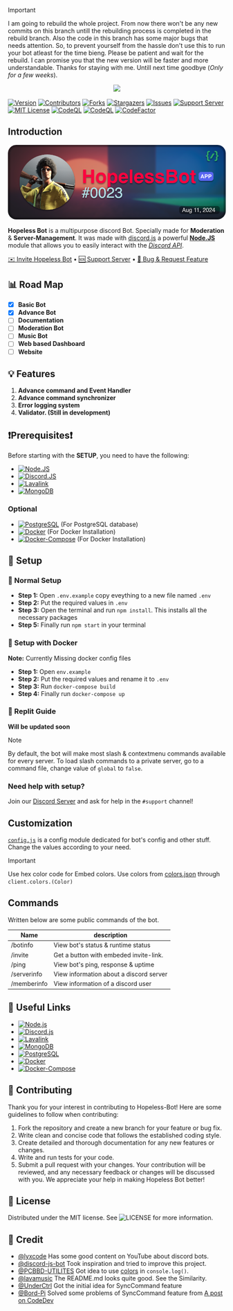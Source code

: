 > [!IMPORTANT]
> I am going to rebuild the whole project. From now there won't be any new commits on this branch untill the rebuilding process is completed in the rebuild branch. Also the code in this branch has some major bugs that needs attention. So, to prevent yourself from the hassle don't use this to run your bot atleast for the time bieng. Please be patient and wait for the rebuild. I can promise you that the new version will be faster and more understandable. Thanks for staying with me. Untill next time goodbye (_Only for a few weeks_).

<center><img src="https://capsule-render.vercel.app/api?type=waving&color=gradient&height=200&section=header&text=HOPELESS%20BOT&fontSize=80&fontAlignY=35&animation=twinkling&fontColor=gradient" /></center>

[![Version][version-shield]]()
[![Contributors][contributors-shield]][contributors-url]
[![Forks][forks-shield]][forks-url]
[![Stargazers][stars-shield]][stars-url]
[![Issues][issues-shield]][issues-url]
[![Support Server][support-shield]][support-server]
[![MIT License][license-shield]][license-url]
[![CodeQL][codeql]][codeql-url]
[![CodeQL][dependency-review]][dependency-review-url]
[![CodeFactor][code-factor]][code-factor-url]

## Introduction

<center> <a href="https://discord.com/oauth2/authorize?client_id=1272259032098275358"><img src="./public/assets/profile.png"> </a> </center>

**Hopeless Bot** is a multipurpose discord Bot. Specially made for **Moderation** & **Server-Management**. It was made with [discord.js](https://github.com/discordjs/discord.js) a powerful **[Node.JS](https://nodejs.org)** module that allows you to easily interact with the _[Discord API](https://discord.com/developers/docs/intro)_.

[✉️ Invite Hopeless Bot](https://discord.com/oauth2/authorize?client_id=1272259032098275358) • [🆘 Support Server](https://discord.gg/E6H9VvBdTk) • [📝 Bug & Request Feature](https://github.com/theassassin0128/Hopeless-Bot/issues)

## 📊 Road Map

- [x] **Basic Bot**
- [x] **Advance Bot**
- [ ] **Documentation**
- [ ] **Moderation Bot**
- [ ] **Music Bot**
- [ ] **Web based Dashboard**
- [ ] **Website**

## 💡 Features

1. **Advance command and Event Handler**
1. **Advance command synchronizer**
1. **Error logging system**
1. **Validator. (Still in development)**

## ❗Prerequisites❗

Before starting with the **SETUP**, you need to have the following:

- [![Node.JS](https://img.shields.io/badge/Node.js_V18%2B-43853D?style=for-the-badge&logo=node.js&logoColor=white)](https://nodejs.org/en/download/)
- [![Discord.JS](https://img.shields.io/badge/Discord.JS_V14%2B-7289DA?style=for-the-badge&logo=discord&logoColor=white)](https://discord.js.org/#/)
- [![Lavalink](https://img.shields.io/badge/Lavalink_V4%2B-fa6f18?style=for-the-badge)](https://github.com/lavalink-devs/lavalink)
- [![MongoDB](https://img.shields.io/badge/MongoDB-47A248?style=for-the-badge&logo=mongodb&logoColor=white)](https://www.mongodb.com/try/download/community)

### Optional

- [![PostgreSQL](https://img.shields.io/badge/PostgreSQL-336791?style=for-the-badge&logo=postgresql&logoColor=white)](https://www.postgresql.org/download/) (For PostgreSQL database)
- [![Docker](https://img.shields.io/badge/Docker-2496ED?style=for-the-badge&logo=docker&logoColor=white)](https://www.docker.com/) (For Docker Installation)
- [![Docker-Compose](https://img.shields.io/badge/Docker--Compose-2496ED?style=for-the-badge&logo=docker&logoColor=white)](https://docs.docker.com/compose/) (For Docker Installation)

## 📝 Setup

### 📝 Normal Setup

- **Step 1:** Open `.env.example` copy eveything to a new file named `.env`
- **Step 2:** Put the required values in `.env`
- **Step 3:** Open the terminal and run `npm install`. This installs all the necessary packages
- **Step 5:** Finally run `npm start` in your terminal

### 📝 Setup with Docker

**Note:** Currently Missing docker config files

- **Step 1:** Open `env.example`
- **Step 2:** Put the required values and rename it to `.env`
- **Step 3:** Run `docker-compose build`
- **Step 4:** Finally run `docker-compose up`

### 📝 Replit Guide

**Will be updated soon**

> [!NOTE]
>
> By default, the bot will make most slash & contextmenu commands available for every server. To load slash commands to a private server, go to a command file, change value of `global` to `false`.

### **Need help with setup?**

Join our [Discord Server](https://discord.gg/E6H9VvBdTk) and ask for help in the `#support` channel!

## Customization

[`config.js`](https://github.com/theassassin0128/Hopeless-Bot/tree/main/src/config/config.js) is a config module dedicated for bot's config and other stuff. Change the values according to your need.

> [!IMPORTANT]
> Use hex color code for Embed colors. Use colors from [colors.json](https://github.com/theassassin0128/Hopeless-Bot/tree/main/src/colors.json) through `client.colors.(Color)`

## Commands

Written below are some public commands of the bot.

| Name        | description                             |
| ----------- | --------------------------------------- |
| /botinfo    | View bot's status & runtime status      |
| /invite     | Get a button with embeded invite-link.  |
| /ping       | View bot's ping, response & uptime      |
| /serverinfo | View information about a discord server |
| /memberinfo | View information of a discord user      |

## 🔗 Useful Links

- [![Node.js](https://img.shields.io/badge/Node.js-43853D?style=for-the-badge&logo=node.js&logoColor=white)](https://nodejs.org/en/download/)
- [![Discord.js](https://img.shields.io/badge/Discord.js-7289DA?style=for-the-badge&logo=discord&logoColor=white)](https://discord.js.org/#/)
- [![Lavalink](https://img.shields.io/badge/Lavalink-fa6f18?style=for-the-badge&logo=discord&logoColor=white)](https://github.com/lavalink-devs/Lavalink)
- [![MongoDB](https://img.shields.io/badge/MongoDB-47A248?style=for-the-badge&logo=mongodb&logoColor=white)](https://www.mongodb.com/try/download/community)
- [![PostgreSQL](https://img.shields.io/badge/PostgreSQL-336791?style=for-the-badge&logo=postgresql&logoColor=white)](https://www.postgresql.org/download/)
- [![Docker](https://img.shields.io/badge/Docker-2496ED?style=for-the-badge&logo=docker&logoColor=white)](https://www.docker.com/)
- [![Docker-Compose](https://img.shields.io/badge/Docker--Compose-2496ED?style=for-the-badge&logo=docker&logoColor=white)](https://docs.docker.com/compose/)

## 📜 Contributing

Thank you for your interest in contributing to Hopeless-Bot! Here are some guidelines to follow when contributing:

1. Fork the repository and create a new branch for your feature or bug fix.
2. Write clean and concise code that follows the established coding style.
3. Create detailed and thorough documentation for any new features or changes.
4. Write and run tests for your code.
5. Submit a pull request with your changes.
   Your contribution will be reviewed, and any necessary feedback or changes will be discussed with you. We appreciate your help in making Hopeless Bot better!

## 🔐 License

Distributed under the MIT license. See ![LICENSE](https://img.shields.io/github/license/theassassin0128/Hopeless-Bot?style=social) for more information.

## 🫡 Credit

- [@lyxcode](https://www.youtube.com/@Lyx) Has some good content on YouTube about discord bots.
- [@discord-js-bot](https://github.com/saiteja-madha/discord-js-bot) Took inspiration and tried to improve this project.
- [@PCBBD-UTILITES](https://github.com/pcbuilderbd/PCBBD-UTILITIES) Got idea to use [colors](https://www.npmjs.com/package/colors) in `console.log()`.
- [@lavamusic](https://github.com/appujet/lavamusic) The README.md looks quite good. See the Similarity.
- [@UnderCtrl](https://www.youtube.com/@UnderCtrl) Got the initial idea for SyncCommand feature
- [@Bord-Pi](https://github.com/thomasbnt/Bord-Pi) Solved some problems of SyncCommand feature from [A post on CodeDev](https://dev.to/mrrobot/creating-a-discord-bot-with-slash-commands-51fa)

[version-shield]: https://img.shields.io/github/package-json/v/theassassin0128/Hopeless-Bot?style=for-the-badge
[contributors-shield]: https://img.shields.io/github/contributors/theassassin0128/Hopeless-Bot.svg?style=for-the-badge
[contributors-url]: https://github.com/theassassin0128/Hopeless-Bot/graphs/contributors
[forks-shield]: https://img.shields.io/github/forks/theassassin0128/Hopeless-Bot.svg?style=for-the-badge
[forks-url]: https://github.com/theassassin0128/Hopeless-Bot/network/members
[stars-shield]: https://img.shields.io/github/stars/theassassin0128/Hopeless-Bot.svg?style=for-the-badge
[stars-url]: https://github.com/theassassin0128/Hopeless-Bot/stargazers
[issues-shield]: https://img.shields.io/github/issues/theassassin0128/Hopeless-Bot.svg?style=for-the-badge
[issues-url]: https://github.com/theassassin0128/Hopeless-Bot/issues
[license-shield]: https://img.shields.io/github/license/theassassin0128/Hopeless-Bot.svg?style=for-the-badge
[license-url]: https://github.com/theassassin0128/Hopeless-Bot/blob/master/LICENSE
[support-server]: https://discord.gg/E6H9VvBdTk
[support-shield]: https://img.shields.io/discord/1054284394791178291.svg?style=for-the-badge&logo=discord&colorB=7289DA
[codeql]: https://img.shields.io/github/actions/workflow/status/theassassin0128/Hopeless-Bot/codeql.yml?style=for-the-badge&label=CodeQL
[codeql-url]: https://github.com/theassassin0128/Hopeless-Bot/actions/workflows/codeql.yml
[dependency-review]: https://img.shields.io/github/actions/workflow/status/theassassin0128/Hopeless-Bot/dependency-review.yml?style=for-the-badge&label=Dependency%20Review
[dependency-review-url]: https://github.com/theassassin0128/Hopeless-Bot/actions/workflows/dependency-review.yml
[code-factor]: https://img.shields.io/codefactor/grade/github/theassassin0128/Hopeless-Bot?style=for-the-badge&logo=codefactor&logoColor=%23F44A6A
[code-factor-url]: https://www.codefactor.io/repository/github/theassassin0128/hopeless-bot/overview/main
